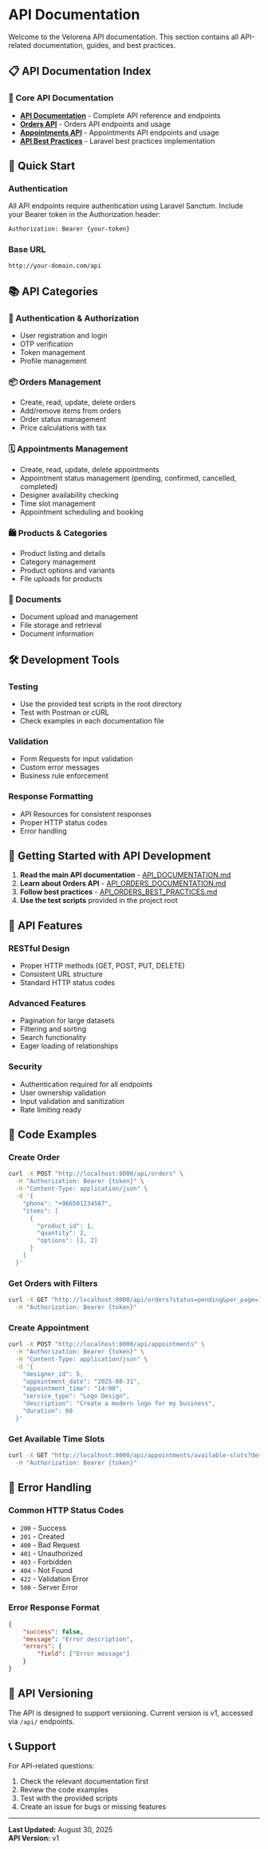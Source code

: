 # API Documentation

Welcome to the Velorena API documentation. This section contains all API-related documentation, guides, and best practices.

## 📋 API Documentation Index

### 🔌 Core API Documentation

-   **[API Documentation](API_DOCUMENTATION.md)** - Complete API reference and endpoints
-   **[Orders API](API_ORDERS_DOCUMENTATION.md)** - Orders API endpoints and usage
-   **[Appointments API](API_APPOINTMENTS_DOCUMENTATION.md)** - Appointments API endpoints and usage
-   **[API Best Practices](API_ORDERS_BEST_PRACTICES.md)** - Laravel best practices implementation

## 🚀 Quick Start

### Authentication

All API endpoints require authentication using Laravel Sanctum. Include your Bearer token in the Authorization header:

```bash
Authorization: Bearer {your-token}
```

### Base URL

```
http://your-domain.com/api
```

## 📚 API Categories

### 🔐 Authentication & Authorization

-   User registration and login
-   OTP verification
-   Token management
-   Profile management

### 📦 Orders Management

-   Create, read, update, delete orders
-   Add/remove items from orders
-   Order status management
-   Price calculations with tax

### 🗓️ Appointments Management

-   Create, read, update, delete appointments
-   Appointment status management (pending, confirmed, cancelled, completed)
-   Designer availability checking
-   Time slot management
-   Appointment scheduling and booking

### 🛍️ Products & Categories

-   Product listing and details
-   Category management
-   Product options and variants
-   File uploads for products

### 📄 Documents

-   Document upload and management
-   File storage and retrieval
-   Document information

## 🛠️ Development Tools

### Testing

-   Use the provided test scripts in the root directory
-   Test with Postman or cURL
-   Check examples in each documentation file

### Validation

-   Form Requests for input validation
-   Custom error messages
-   Business rule enforcement

### Response Formatting

-   API Resources for consistent responses
-   Proper HTTP status codes
-   Error handling

## 📖 Getting Started with API Development

1. **Read the main API documentation** - [API_DOCUMENTATION.md](API_DOCUMENTATION.md)
2. **Learn about Orders API** - [API_ORDERS_DOCUMENTATION.md](API_ORDERS_DOCUMENTATION.md)
3. **Follow best practices** - [API_ORDERS_BEST_PRACTICES.md](API_ORDERS_BEST_PRACTICES.md)
4. **Use the test scripts** provided in the project root

## 🔧 API Features

### RESTful Design

-   Proper HTTP methods (GET, POST, PUT, DELETE)
-   Consistent URL structure
-   Standard HTTP status codes

### Advanced Features

-   Pagination for large datasets
-   Filtering and sorting
-   Search functionality
-   Eager loading of relationships

### Security

-   Authentication required for all endpoints
-   User ownership validation
-   Input validation and sanitization
-   Rate limiting ready

## 📝 Code Examples

### Create Order

```bash
curl -X POST "http://localhost:8000/api/orders" \
  -H "Authorization: Bearer {token}" \
  -H "Content-Type: application/json" \
  -d '{
    "phone": "+966501234567",
    "items": [
      {
        "product_id": 1,
        "quantity": 2,
        "options": [1, 2]
      }
    ]
  }'
```

### Get Orders with Filters

```bash
curl -X GET "http://localhost:8000/api/orders?status=pending&per_page=10" \
  -H "Authorization: Bearer {token}"
```

### Create Appointment

```bash
curl -X POST "http://localhost:8000/api/appointments" \
  -H "Authorization: Bearer {token}" \
  -H "Content-Type: application/json" \
  -d '{
    "designer_id": 5,
    "appointment_date": "2025-08-31",
    "appointment_time": "14:00",
    "service_type": "Logo Design",
    "description": "Create a modern logo for my business",
    "duration": 60
  }'
```

### Get Available Time Slots

```bash
curl -X GET "http://localhost:8000/api/appointments/available-slots?designer_id=5&date=2025-08-31" \
  -H "Authorization: Bearer {token}"
```

## 🚨 Error Handling

### Common HTTP Status Codes

-   `200` - Success
-   `201` - Created
-   `400` - Bad Request
-   `401` - Unauthorized
-   `403` - Forbidden
-   `404` - Not Found
-   `422` - Validation Error
-   `500` - Server Error

### Error Response Format

```json
{
    "success": false,
    "message": "Error description",
    "errors": {
        "field": ["Error message"]
    }
}
```

## 🔄 API Versioning

The API is designed to support versioning. Current version is v1, accessed via `/api/` endpoints.

## 📞 Support

For API-related questions:

1. Check the relevant documentation first
2. Review the code examples
3. Test with the provided scripts
4. Create an issue for bugs or missing features

---

**Last Updated:** August 30, 2025  
**API Version:** v1
